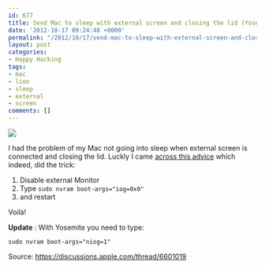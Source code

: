 ```yaml
---
id: 677
title: Send Mac to sleep with external screen and closing the lid (Yosemite)
date: '2012-10-17 09:24:48 +0000'
permalink: "/2012/10/17/send-mac-to-sleep-with-external-screen-and-closing-the-lid/"
layout: post
categories:
- Happy Hacking
tags:
- mac
- lion
- sleep
- external
- screen
comments: []
---
```

![](https://pixabay.com/static/uploads/photo/2015/06/07/12/11/macro-800236_640.jpg)

I had the problem of my Mac not going into sleep when external screen is connected and closing the lid. Luckly I came [across this advice](https://discussions.apple.com/message/19264651#19264651) which indeed, did the trick:

1. Disable external Monitor  
2. Type `sudo nvram boot-args="iog=0x0"`  
3. and restart

Voilà!

**Update** : With Yosemite you need to type:

`sudo nvram boot-args="niog=1"`

Source: <https://discussions.apple.com/thread/6601019>